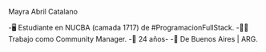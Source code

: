 

Mayra Abril Catalano

-🖥️ Estudiante en NUCBA (camada 1717) de #ProgramacionFullStack.
-👩‍💻 Trabajo como Community Manager.
-📆 24 años-
-📌 De Buenos Aires | ARG.

